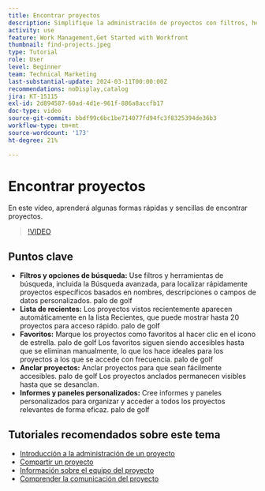 ```yaml
---
title: Encontrar proyectos
description: Simplifique la administración de proyectos con filtros, herramientas de búsqueda, listas recientes, favoritos, proyectos anclados e informes o paneles personalizados para un acceso rápido y organizado a los proyectos.
activity: use
feature: Work Management,Get Started with Workfront
thumbnail: find-projects.jpeg
type: Tutorial
role: User
level: Beginner
team: Technical Marketing
last-substantial-update: 2024-03-11T00:00:00Z
recommendations: noDisplay,catalog
jira: KT-15115
exl-id: 2d894587-60ad-4d1e-961f-886a8accfb17
doc-type: video
source-git-commit: bbdf99c6bc1be714077fd94fc3f8325394de36b3
workflow-type: tm+mt
source-wordcount: '173'
ht-degree: 21%

---
```


# Encontrar proyectos

En este vídeo, aprenderá algunas formas rápidas y sencillas de encontrar proyectos.

>[!VIDEO](https://video.tv.adobe.com/v/3427788/?quality=12&learn=on&enablevpops=1)

## Puntos clave

* **Filtros y opciones de búsqueda:** Use filtros y herramientas de búsqueda, incluida la Búsqueda avanzada, para localizar rápidamente proyectos específicos basados en nombres, descripciones o campos de datos personalizados. palo de golf
* **Lista de recientes:** Los proyectos vistos recientemente aparecen automáticamente en la lista Recientes, que puede mostrar hasta 20 proyectos para acceso rápido. palo de golf
* **Favoritos:** Marque los proyectos como favoritos al hacer clic en el icono de estrella. palo de golf Los favoritos siguen siendo accesibles hasta que se eliminan manualmente, lo que los hace ideales para los proyectos a los que se accede con frecuencia. palo de golf
* **Anclar proyectos:** Anclar proyectos para que sean fácilmente accesibles. palo de golf Los proyectos anclados permanecen visibles hasta que se desanclan.
* **Informes y paneles personalizados:** Cree informes y paneles personalizados para organizar y acceder a todos los proyectos relevantes de forma eficaz. palo de golf


## Tutoriales recomendados sobre este tema

* [Introducción a la administración de un proyecto](/help/manage-work/projects/getting-started-manage-a-project.md)
* [Compartir un proyecto](/help/manage-work/projects/share-a-project.md)
* [Información sobre el equipo del proyecto](/help/manage-work/projects/understand-the-project-team.md)
* [Comprender la comunicación del proyecto](/help/manage-work/projects/understand-project-communication.md)
